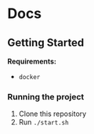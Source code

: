 # Docs

## Getting Started

**Requirements:**

- `docker`

### Running the project

1. Clone this repository
2. Run `./start.sh`
